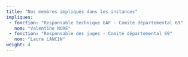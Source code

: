 ```yaml
---
title: "Nos membres impliqués dans les instances"
impliques:
 - fonction: "Responsable technique GAF - Comité départemental 69"
   nom: "Valentine NORE"
 - fonction: "Responsable des juges - Comité départemental 69"
   nom: "Laura LANCIN"
weight: 4
---
```

